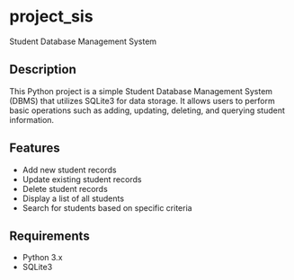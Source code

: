 # project_sis
 Student Database Management System

## Description
This Python project is a simple Student Database Management System (DBMS) that utilizes SQLite3 for data storage. It allows users to perform basic operations such as adding, updating, deleting, and querying student information.

## Features
- Add new student records
- Update existing student records
- Delete student records
- Display a list of all students
- Search for students based on specific criteria

## Requirements
- Python 3.x
- SQLite3
